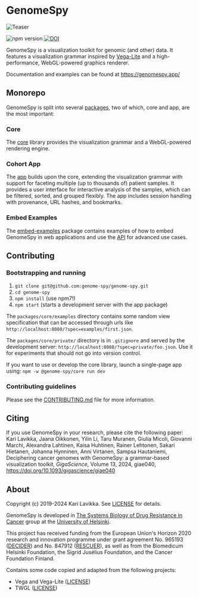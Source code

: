 # GenomeSpy

![Teaser](https://raw.githubusercontent.com/genome-spy/genome-spy/master/docs/img/teaser.png)

![npm version](https://img.shields.io/npm/v/@genome-spy/core)
[![DOI](https://zenodo.org/badge/153765756.svg)](https://zenodo.org/doi/10.5281/zenodo.7852281)

GenomeSpy is a visualization toolkit for genomic (and other) data. It features a
visualization grammar inspired by [Vega-Lite](https://vega.github.io/vega-lite/)
and a high-performance, WebGL-powered graphics renderer.

Documentation and examples can be found at https://genomespy.app/

## Monorepo

GenomeSpy is split into several [packages](./packages/), two of which, core and
app, are the most important:

### Core

The [core](./packages/core/) library provides the visualization grammar and a
WebGL-powered rendering engine.

### Cohort App

The [app](./packages/app/) builds upon the core, extending the visualization
grammar with support for faceting multiple (up to thousands of) patient samples.
It provides a user interface for interactive analysis of the samples, which can
be filtered, sorted, and grouped flexibly. The app includes session handling
with provenance, URL hashes, and bookmarks.

### Embed Examples

The [embed-examples](./packages/embed-examples/) package contains examples of
how to embed GenomeSpy in web applications and use the
[API](https://genomespy.app/docs/api/) for advanced use cases.

## Contributing

### Bootstrapping and running

1. `git clone git@github.com:genome-spy/genome-spy.git`
2. `cd genome-spy`
3. `npm install` (use npm7!)
4. `npm start` (starts a development server with the app package)

The `packages/core/examples` directory contains some random view specification
that can be accessed through urls like
`http://localhost:8080/?spec=examples/first.json`.

The `packages/core/private/` directory is in `.gitignore` and served by the
development server: `http://localhost:8080/?spec=private/foo.json`. Use it for
experiments that should not go into version control.

If you want to use or develop the core library, launch a single-page app using:
`npm -w @genome-spy/core run dev`

### Contributing guidelines

Please see the [CONTRIBUTING.md](./CONTRIBUTING.md) file for more information.

## Citing

If you use GenomeSpy in your research, please cite the following paper:  
Kari Lavikka, Jaana Oikkonen, Yilin Li, Taru Muranen, Giulia Micoli, Giovanni
Marchi, Alexandra Lahtinen, Kaisa Huhtinen, Rainer Lehtonen, Sakari Hietanen,
Johanna Hynninen, Anni Virtanen, Sampsa Hautaniemi, Deciphering cancer genomes
with GenomeSpy: a grammar-based visualization toolkit, _GigaScience_, Volume 13,
2024, giae040, https://doi.org/10.1093/gigascience/giae040

## About

Copyright (c) 2019-2024 Kari Lavikka. See [LICENSE](LICENSE) for details.

GenomeSpy is developed in [The Systems Biology of Drug Resistance in
Cancer](https://www.helsinki.fi/en/researchgroups/systems-biology-of-drug-resistance-in-cancer)
group at the [University of Helsinki](https://www.helsinki.fi/en).

This project has received funding from the European Union's Horizon 2020
research and innovation programme under grant agreement No. 965193
([DECIDER](https://www.deciderproject.eu/)) and No. 847912
([RESCUER](https://www.rescuer.uio.no/)), as well as from the Biomedicum
Helsinki Foundation, the Sigrid Jusélius Foundation, and the Cancer Foundation
Finland.

Contains some code copied and adapted from the following projects:

- Vega and Vega-Lite ([LICENSE](https://github.com/vega/vega-lite/blob/master/LICENSE))
- TWGL ([LICENSE](https://github.com/greggman/twgl.js/blob/master/LICENSE.md))
